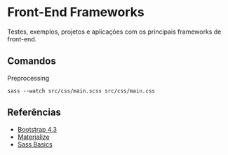 # Front-End Frameworks
Testes, exemplos, projetos e aplicações com os principais frameworks de front-end.

## Comandos

Preprocessing
```
sass --watch src/css/main.scss src/css/main.css
```

## Referências

* [Bootstrap 4.3](https://getbootstrap.com/docs/4.3/)
* [Materialize](https://materializecss.com/)
* [Sass Basics ](https://sass-lang.com/guide)